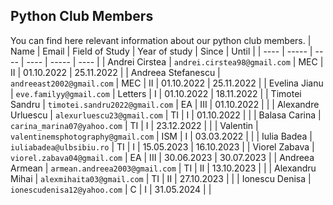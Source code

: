 <!-- # Nume      Email           Sectie      An    Git User  
Andrei Cirstea          andrei.cirstea98@gmail.com        MEC          II 
Andreea Stefanescu      andreeast2002@gmail.com           MEC          II
Evelina Jianu           eve.familyy@gmail.com             Litere       I  
Timotei Sandru          timotei.sandru2022@gmail.com      EA           III
Alexandru Urluescu      alexurluescu23@gmail.com          TI           I 
Carina Marina           carina_marina07@yahoo.com         TI           I
Valentin                valentinemsphotography@gmail.com  ISM          I
Iulia Badea             iuliabadea@ulbsibiu.ro            TI           I
Viorel Zavaba           viorel.zabava04@gmail.com		      EA           III
Armean Andreea          armean.andreea2003@gmail.com      TI           II
Mot Mihai Alexandru     alexmihaita03@gmail.com           TI           II
-->


## Python Club Members
You can find here relevant information about our python club members.
| Name | Email | Field of Study | Year of study | Since | Until |
| ---- | ----- | ---- | ---- | ----- | ---- |
| Andrei Cirstea | `andrei.cirstea98@gmail.com` | MEC | II | 01.10.2022 | 25.11.2022 |
| Andreea Stefanescu | `andreeast2002@gmail.com` | MEC | II | 01.10.2022 | 25.11.2022 |
| Evelina Jianu | `eve.familyy@gmail.com` | Letters | I | 01.10.2022 | 18.11.2022 |
| Timotei Sandru | `timotei.sandru2022@gmail.com` | EA | III | 01.10.2022 |  |
| Alexandre Urluescu | `alexurluescu23@gmail.com` | TI | I | 01.10.2022 |  |
| Balasa Carina | `carina_marina07@yahoo.com` | TI | I | 23.12.2022 |  |
| Valentin | `valentinemsphotography@gmail.com` | ISM | I | 03.03.2022 |  |
| Iulia Badea | `iuliabadea@ulbsibiu.ro` | TI | I | 15.05.2023 | 16.10.2023 |
| Viorel Zabava | `viorel.zabava04@gmail.com` | EA | III | 30.06.2023 | 30.07.2023 |
| Andreea Armean | `armean.andreea2003@gmail.com` | TI | II | 13.10.2023 |  |
| Alexandru Mihai | `alexmihaita03@gmail.com` | TI | II | 27.10.2023 |  |
| Ionescu Denisa | `ionescudenisa12@yahoo.com` | C | I | 31.05.2024 |  |

<!---
>### - Andrei Cirstea:
>- **Email** : andrei.cirstea98@gmail.com
>- **Sectie** : MEC
>- **An** : II
>- **Since** : 01.10.2022
>- **Until** : 25.11.2022

>### - Andreea Stefanescu:
>- **Email** :  andreeast2002@gmail.com
>- **Sectie** : MEC
>- **An** : II
>- **Since** : 01.10.2022
>- **Until** : 25.11.2022

>### - Evelina Jianu:
>- **Email** :  eve.familyy@gmail.com
>- **Sectie** : Litere
>- **An** : I
>- **Since** : 01.10.20222
>- **Until** : 18.11.2022

>### - Timotei Sandru :
>- **Email** :  timotei.sandru2022@gmail.com
>- **Sectie** : EA
>- **An** :  III
>- **Since** : 01.10.2022

>### - Alexandre Urluescu :
>- **Email** :  alexurluescu23@gmail.com
>- **Sectie** : TI
>- **An** :  I
>- **Since** : 01.10.2022

>### - Balasa Carina :
>- **Email** :  carina_marina07@yahoo.com
>- **Sectie** : TI
>- **An** :  I
>- **Since** : 23.12.2022

>### - Valentin :
>- **Email** :  valentinemsphotography@gmail.com
>- **Sectie** : ISM
>- **An** :  I
>- **Since** : 03.03.2022

>### - Iulia:
>- **Email** :  iuliabadea@ulbsibiu.ro
>- **Sectie** : TI
>- **An** :  I
>- **Since** : 15.05.2023
>- **Until** : 16.10.2023

>### - Viorel :
>- **Email** :  viorel.zabava04@gmail.com
>- **Sectie** : EA
>- **An** :  III
>- **Since** : 30.06.2023
>- **Until** : 30.07.2023

>### - Andreea :
>- **Email** :  armean.andreea2003@gmail.com
>- **Sectie** : TI
>- **An** :  II
>- **Since** : 13.10.2023

>### - Mihai :
>- **Email** : alexmihaita03@gmail.com
>- **Sectie** : TI
>- **An** :  II
>- **Since** : 27.10.2023
--->
